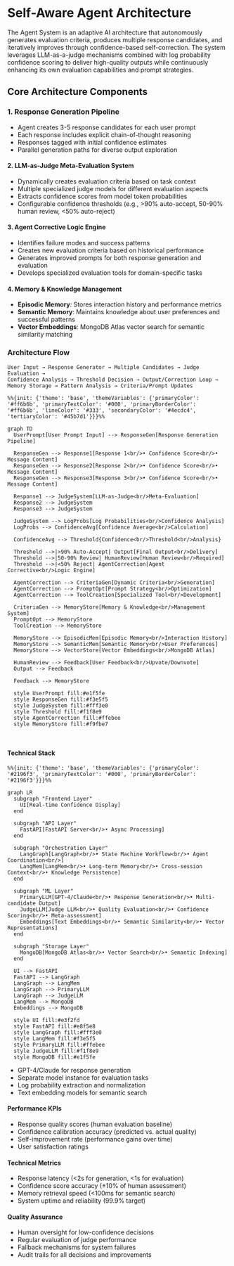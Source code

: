 # Self-Aware Agent Architecture

The Agent System is an adaptive AI architecture that autonomously generates evaluation criteria, produces multiple response candidates, and iteratively improves through confidence-based self-correction. The system leverages LLM-as-a-judge mechanisms combined with log probability confidence scoring to deliver high-quality outputs while continuously enhancing its own evaluation capabilities and prompt strategies.

## Core Architecture Components

### 1. **Response Generation Pipeline**

- Agent creates 3-5 response candidates for each user prompt
- Each response includes explicit chain-of-thought reasoning
- Responses tagged with initial confidence estimates
- Parallel generation paths for diverse output exploration

#### 2. **LLM-as-Judge Meta-Evaluation System**

- Dynamically creates evaluation criteria based on task context
- Multiple specialized judge models for different evaluation aspects
- Extracts confidence scores from model token probabilities
- Configurable confidence thresholds (e.g., >90% auto-accept, 50-90% human review, <50% auto-reject)

#### 3. **Agent Corrective Logic Engine**

- Identifies failure modes and success patterns
- Creates new evaluation criteria based on historical performance
- Generates improved prompts for both response generation and evaluation
- Develops specialized evaluation tools for domain-specific tasks

#### 4. **Memory & Knowledge Management**

- **Episodic Memory**: Stores interaction history and performance metrics
- **Semantic Memory**: Maintains knowledge about user preferences and successful patterns
- **Vector Embeddings**: MongoDB Atlas vector search for semantic similarity matching

### Architecture Flow

```
User Input → Response Generator → Multiple Candidates → Judge Evaluation → 
Confidence Analysis → Threshold Decision → Output/Correction Loop → 
Memory Storage → Pattern Analysis → Criteria/Prompt Updates
```

```mermaid
%%{init: {'theme': 'base', 'themeVariables': {'primaryColor': '#ff6b6b', 'primaryTextColor': '#000', 'primaryBorderColor': '#ff6b6b', 'lineColor': '#333', 'secondaryColor': '#4ecdc4', 'tertiaryColor': '#45b7d1'}}}%%

graph TD
  UserPrompt[User Prompt Input] --> ResponseGen[Response Generation Pipeline]
  
  ResponseGen --> Response1[Response 1<br/>• Confidence Score<br/>• Message Content]
  ResponseGen --> Response2[Response 2<br/>• Confidence Score<br/>• Message Content]
  ResponseGen --> Response3[Response 3<br/>• Confidence Score<br/>• Message Content]
  
  Response1 --> JudgeSystem[LLM-as-Judge<br/>Meta-Evaluation]
  Response2 --> JudgeSystem
  Response3 --> JudgeSystem
  
  JudgeSystem --> LogProbs[Log Probabilities<br/>Confidence Analysis]
  LogProbs --> ConfidenceAvg[Confidence Average<br/>Calculation]
  
  ConfidenceAvg --> Threshold{Confidence<br/>Threshold<br/>Analysis}
  
  Threshold -->|>90% Auto-Accept| Output[Final Output<br/>Delivery]
  Threshold -->|50-90% Review| HumanReview[Human Review<br/>Required]
  Threshold -->|<50% Reject| AgentCorrection[Agent Corrective<br/>Logic Engine]
  
  AgentCorrection --> CriteriaGen[Dynamic Criteria<br/>Generation]
  AgentCorrection --> PromptOpt[Prompt Strategy<br/>Optimization]
  AgentCorrection --> ToolCreation[Specialized Tool<br/>Development]
  
  CriteriaGen --> MemoryStore[Memory & Knowledge<br/>Management System]
  PromptOpt --> MemoryStore
  ToolCreation --> MemoryStore
  
  MemoryStore --> EpisodicMem[Episodic Memory<br/>Interaction History]
  MemoryStore --> SemanticMem[Semantic Memory<br/>User Preferences]
  MemoryStore --> VectorStore[Vector Embeddings<br/>MongoDB Atlas]
  
  HumanReview --> Feedback[User Feedback<br/>Upvote/Downvote]
  Output --> Feedback
  
  Feedback --> MemoryStore
  
  style UserPrompt fill:#e1f5fe
  style ResponseGen fill:#f3e5f5
  style JudgeSystem fill:#fff3e0
  style Threshold fill:#f1f8e9
  style AgentCorrection fill:#ffebee
  style MemoryStore fill:#f9fbe7
```

</br>

#### Technical Stack

```mermaid
%%{init: {'theme': 'base', 'themeVariables': {'primaryColor': '#2196f3', 'primaryTextColor': '#000', 'primaryBorderColor': '#2196f3'}}}%%

graph LR
  subgraph "Frontend Layer"
    UI[Real-time Confidence Display]
  end
  
  subgraph "API Layer"
    FastAPI[FastAPI Server<br/>• Async Processing]
  end
  
  subgraph "Orchestration Layer"
    LangGraph[LangGraph<br/>• State Machine Workflow<br/>• Agent Coordination<br/>]
    LangMem[LangMem<br/>• Long-term Memory<br/>• Cross-session Context<br/>• Knowledge Persistence]
  end
  
  subgraph "ML Layer"
    PrimaryLLM[GPT-4/Claude<br/>• Response Generation<br/>• Multi-candidate Output]
    JudgeLLM[Judge LLM<br/>• Quality Evaluation<br/>• Confidence Scoring<br/>• Meta-assessment]
    Embeddings[Text Embeddings<br/>• Semantic Similarity<br/>• Vector Representations]
  end
  
  subgraph "Storage Layer"
    MongoDB[MongoDB Atlas<br/>• Vector Search<br/>• Semantic Indexing]
  end
  
  UI --> FastAPI
  FastAPI --> LangGraph
  LangGraph --> LangMem
  LangGraph --> PrimaryLLM
  LangGraph --> JudgeLLM
  LangMem --> MongoDB
  Embeddings --> MongoDB
  
  style UI fill:#e3f2fd
  style FastAPI fill:#e8f5e8
  style LangGraph fill:#fff3e0
  style LangMem fill:#f3e5f5
  style PrimaryLLM fill:#ffebee
  style JudgeLLM fill:#f1f8e9
  style MongoDB fill:#e1f5fe
```

- GPT-4/Claude for response generation
- Separate model instance for evaluation tasks
- Log probability extraction and normalization
- Text embedding models for semantic search

#### **Performance KPIs**

- Response quality scores (human evaluation baseline)
- Confidence calibration accuracy (predicted vs. actual quality)
- Self-improvement rate (performance gains over time)
- User satisfaction ratings

#### **Technical Metrics**

- Response latency (<2s for generation, <1s for evaluation)
- Confidence score accuracy (±10% of human assessment)
- Memory retrieval speed (<100ms for semantic search)
- System uptime and reliability (99.9% target)

#### **Quality Assurance**

- Human oversight for low-confidence decisions
- Regular evaluation of judge performance
- Fallback mechanisms for system failures
- Audit trails for all decisions and improvements
